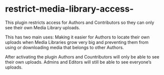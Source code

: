 # restrict-media-library-access-

This plugin restricts access for Authors and Contributors so they can only see their own Media Library uploads.

This has two main uses: Making it easier for Authors to locate their own uploads when Media Libraries grow very big and preventing them from using or downloading media that belongs to other Authors.

After activating the plugin Authors and Countributors will only be able to see their own uploads. Admins and Editors will still be able to see everyone’s uploads.
